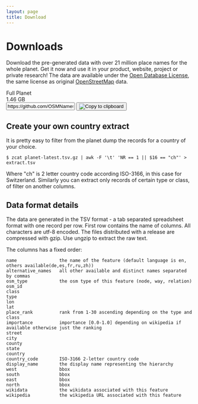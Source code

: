 ```yaml
---
layout: page
title: Download
---
```


# Downloads

Download the pre-generated data with over 21 million place names for the whole planet. Get it now and use it in your product, website, project or private research! The data are available under
the [Open Database License](https://tldrlegal.com/license/odc-open-database-license-(odbl)), the same license as original [OpenStreetMap](https://www.openstreetmap.org/copyright) data.

<div id="planet-list">
	<div class="col12 download-item">
		<div class="col4 download-title" onclick="location.href='https://github.com/OSMNames/OSMNames/releases/download/v1.1/planet-latest.tsv.gz'">
			Full Planet
		</div>
		<div class="col2" onclick="location.href='https://github.com/OSMNames/OSMNames/releases/download/v1.1/planet-latest.tsv.gz'">
			1.46 GB
		</div>
		<div class="col6 clipboard">
			<input id="world" class="clipboard-input" value="https://github.com/OSMNames/OSMNames/releases/download/v1.1/planet-latest.tsv.gz">
			<button class="clipboard-button hint--bottom hint--rounded" data-clipboard-target="#world" onclick="setHint(this, 'Copied!')" onmouseout="setHint(this, 'Copy to clipboard')">
			    <img src="/img/clipboard-black.svg" class="clipboard-img" alt="Copy to clipboard">
			</button>
		</div>
	</div>
</div>


## Create your own country extract

It is pretty easy to filter from the planet dump the records for a country of your choice.

```
$ zcat planet-latest.tsv.gz | awk -F '\t' 'NR == 1 || $16 == "ch"' > extract.tsv
```

Where "ch" is 2 letter country code according ISO-3166, in this case for Switzerland.
Similarly you can extract only records of certain type or class, of filter on another columns.

## Data format details

The data are generated in the TSV format - a tab separated spreadsheet format with one record per row. First row contains the name of columns. All characters are utf-8 encoded. The files distributed with a release are compressed with gzip. Use ungzip to extract the raw text.

The columns has a fixed order:

```
name 				the name of the feature (default language is en, others available(de,es,fr,ru,zh))
alternative_names	all other available and distinct names separated by commas
osm_type			the osm type of this feature (node, way, relation)
osm_id				
class				
type
lon
lat
place_rank			rank from 1-30 ascending depending on the type and class
importance			importance [0.0-1.0] depending on wikipedia if available otherwise just the ranking
street 				
city
county
state	
country	
country_code		ISO-3166 2-letter country code
display_name		the display name representing the hierarchy
west				bbox
south				bbox
east				bbox
north				bbox
wikidata			the wikidata associated with this feature
wikipedia 			the wikipedia URL associated with this feature

```
